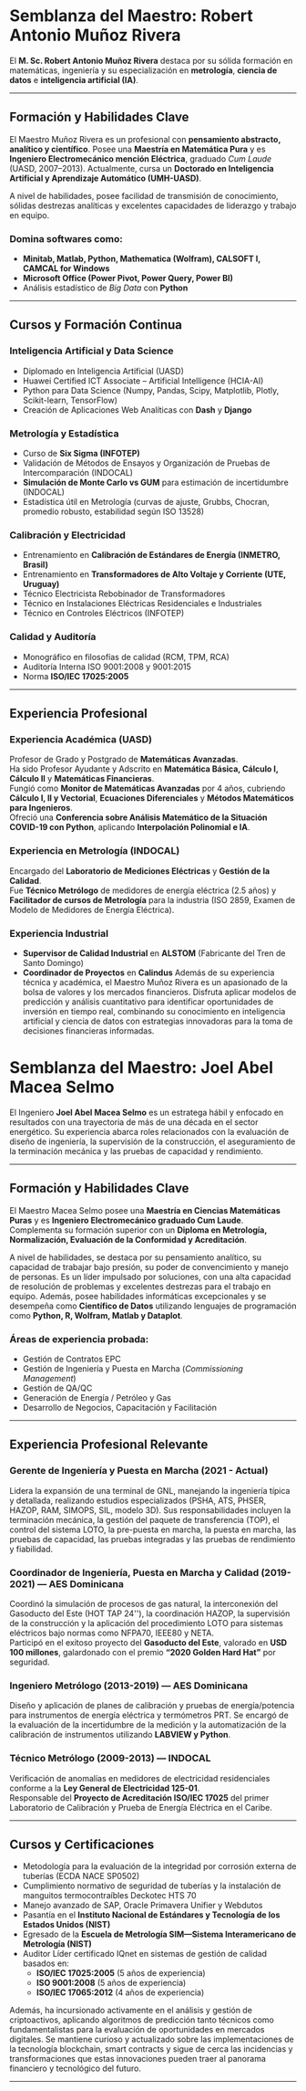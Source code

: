 # **Semblanza del Maestro: Robert Antonio Muñoz Rivera**

El **M. Sc. Robert Antonio Muñoz Rivera** destaca por su sólida formación en matemáticas, ingeniería y su especialización en **metrología**, **ciencia de datos** e **inteligencia artificial (IA)**.

---

## **Formación y Habilidades Clave**

El Maestro Muñoz Rivera es un profesional con **pensamiento abstracto, analítico y científico**. Posee una **Maestría en Matemática Pura** y es **Ingeniero Electromecánico mención Eléctrica**, graduado *Cum Laude* (UASD, 2007–2013). Actualmente, cursa un **Doctorado en Inteligencia Artificial y Aprendizaje Automático (UMH-UASD)**.

A nivel de habilidades, posee facilidad de transmisión de conocimiento, sólidas destrezas analíticas y excelentes capacidades de liderazgo y trabajo en equipo.

### **Domina softwares como:**
- **Minitab, Matlab, Python, Mathematica (Wolfram), CALSOFT I, CAMCAL for Windows**
- **Microsoft Office (Power Pivot, Power Query, Power BI)**
- Análisis estadístico de *Big Data* con **Python**

---

## **Cursos y Formación Continua**

### **Inteligencia Artificial y Data Science**
- Diplomado en Inteligencia Artificial (UASD)  
- Huawei Certified ICT Associate – Artificial Intelligence (HCIA-AI)  
- Python para Data Science (Numpy, Pandas, Scipy, Matplotlib, Plotly, Scikit-learn, TensorFlow)  
- Creación de Aplicaciones Web Analíticas con **Dash** y **Django**

### **Metrología y Estadística**
- Curso de **Six Sigma (INFOTEP)**  
- Validación de Métodos de Ensayos y Organización de Pruebas de Intercomparación (INDOCAL)  
- **Simulación de Monte Carlo vs GUM** para estimación de incertidumbre (INDOCAL)  
- Estadística útil en Metrología (curvas de ajuste, Grubbs, Chocran, promedio robusto, estabilidad según ISO 13528)

### **Calibración y Electricidad**
- Entrenamiento en **Calibración de Estándares de Energía (INMETRO, Brasil)**  
- Entrenamiento en **Transformadores de Alto Voltaje y Corriente (UTE, Uruguay)**  
- Técnico Electricista Rebobinador de Transformadores  
- Técnico en Instalaciones Eléctricas Residenciales e Industriales  
- Técnico en Controles Eléctricos (INFOTEP)

### **Calidad y Auditoría**
- Monográfico en filosofías de calidad (RCM, TPM, RCA)  
- Auditoría Interna ISO 9001:2008 y 9001:2015  
- Norma **ISO/IEC 17025:2005**

---

## **Experiencia Profesional**

### **Experiencia Académica (UASD)**
Profesor de Grado y Postgrado de **Matemáticas Avanzadas**.  
Ha sido Profesor Ayudante y Adscrito en **Matemática Básica, Cálculo I, Cálculo II** y **Matemáticas Financieras**.  
Fungió como **Monitor de Matemáticas Avanzadas** por 4 años, cubriendo **Cálculo I, II y Vectorial**, **Ecuaciones Diferenciales** y **Métodos Matemáticos para Ingenieros**.  
Ofreció una **Conferencia sobre Análisis Matemático de la Situación COVID-19 con Python**, aplicando **Interpolación Polinomial e IA**.

### **Experiencia en Metrología (INDOCAL)**
Encargado del **Laboratorio de Mediciones Eléctricas** y **Gestión de la Calidad**.  
Fue **Técnico Metrólogo** de medidores de energía eléctrica (2.5 años) y **Facilitador de cursos de Metrología** para la industria (ISO 2859, Examen de Modelo de Medidores de Energía Eléctrica).

### **Experiencia Industrial**
- **Supervisor de Calidad Industrial** en **ALSTOM** (Fabricante del Tren de Santo Domingo)  
- **Coordinador de Proyectos** en **Calindus**
Además de su experiencia técnica y académica, el Maestro Muñoz Rivera es un apasionado de la bolsa de valores y los mercados financieros. Disfruta aplicar modelos de predicción y análisis cuantitativo para identificar oportunidades de inversión en tiempo real, combinando su conocimiento en inteligencia artificial y ciencia de datos con estrategias innovadoras para la toma de decisiones financieras informadas.


# **Semblanza del Maestro: Joel Abel Macea Selmo**

El Ingeniero **Joel Abel Macea Selmo** es un estratega hábil y enfocado en resultados con una trayectoria de más de una década en el sector energético. Su experiencia abarca roles relacionados con la evaluación de diseño de ingeniería, la supervisión de la construcción, el aseguramiento de la terminación mecánica y las pruebas de capacidad y rendimiento.

---

## **Formación y Habilidades Clave**

El Maestro Macea Selmo posee una **Maestría en Ciencias Matemáticas Puras** y es **Ingeniero Electromecánico graduado Cum Laude**. Complementa su formación superior con un **Diploma en Metrología, Normalización, Evaluación de la Conformidad y Acreditación**.

A nivel de habilidades, se destaca por su pensamiento analítico, su capacidad de trabajar bajo presión, su poder de convencimiento y manejo de personas. Es un líder impulsado por soluciones, con una alta capacidad de resolución de problemas y excelentes destrezas para el trabajo en equipo. Además, posee habilidades informáticas excepcionales y se desempeña como **Científico de Datos** utilizando lenguajes de programación como **Python, R, Wolfram, Matlab y Dataplot**.

### **Áreas de experiencia probada:**
- Gestión de Contratos EPC  
- Gestión de Ingeniería y Puesta en Marcha (*Commissioning Management*)  
- Gestión de QA/QC  
- Generación de Energía / Petróleo y Gas  
- Desarrollo de Negocios, Capacitación y Facilitación  

---

## **Experiencia Profesional Relevante**

### **Gerente de Ingeniería y Puesta en Marcha (2021 - Actual)**
Lidera la expansión de una terminal de GNL, manejando la ingeniería típica y detallada, realizando estudios especializados (PSHA, ATS, PHSER, HAZOP, RAM, SIMOPS, SIL, modelo 3D). Sus responsabilidades incluyen la terminación mecánica, la gestión del paquete de transferencia (TOP), el control del sistema LOTO, la pre-puesta en marcha, la puesta en marcha, las pruebas de capacidad, las pruebas integradas y las pruebas de rendimiento y fiabilidad.

### **Coordinador de Ingeniería, Puesta en Marcha y Calidad (2019-2021) — AES Dominicana**
Coordinó la simulación de procesos de gas natural, la interconexión del Gasoducto del Este (HOT TAP 24''), la coordinación HAZOP, la supervisión de la construcción y la aplicación del procedimiento LOTO para sistemas eléctricos bajo normas como NFPA70, IEEE80 y NETA.  
Participó en el exitoso proyecto del **Gasoducto del Este**, valorado en **USD 100 millones**, galardonado con el premio **“2020 Golden Hard Hat”** por seguridad.

### **Ingeniero Metrólogo (2013-2019) — AES Dominicana**
Diseño y aplicación de planes de calibración y pruebas de energía/potencia para instrumentos de energía eléctrica y termómetros PRT. Se encargó de la evaluación de la incertidumbre de la medición y la automatización de la calibración de instrumentos utilizando **LABVIEW y Python**.

### **Técnico Metrólogo (2009-2013) — INDOCAL**
Verificación de anomalías en medidores de electricidad residenciales conforme a la **Ley General de Electricidad 125-01**.  
Responsable del **Proyecto de Acreditación ISO/IEC 17025** del primer Laboratorio de Calibración y Prueba de Energía Eléctrica en el Caribe.

---

## **Cursos y Certificaciones**

- Metodología para la evaluación de la integridad por corrosión externa de tuberías (ECDA NACE SP0502)  
- Cumplimiento normativo de seguridad de tuberías y la instalación de manguitos termocontraíbles Deckotec HTS 70  
- Manejo avanzado de SAP, Oracle Primavera Unifier y Webdutos  
- Pasantía en el **Instituto Nacional de Estándares y Tecnología de los Estados Unidos (NIST)**  
- Egresado de la **Escuela de Metrología SIM—Sistema Interamericano de Metrología (NIST)**  
- Auditor Líder certificado IQnet en sistemas de gestión de calidad basados en:  
  - **ISO/IEC 17025:2005** (5 años de experiencia)  
  - **ISO 9001:2008** (5 años de experiencia)  
  - **ISO/IEC 17065:2012** (4 años de experiencia)  

Además, ha incursionado activamente en el análisis y gestión de criptoactivos, aplicando algoritmos de predicción tanto técnicos como fundamentalistas para la evaluación de oportunidades en mercados digitales. Se mantiene curioso y actualizado sobre las implementaciones de la tecnología blockchain, smart contracts y sigue de cerca las incidencias y transformaciones que estas innovaciones pueden traer al panorama financiero y tecnológico del futuro.

---
